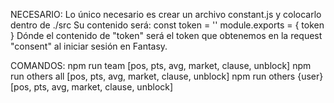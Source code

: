 NECESARIO:
Lo único necesario es crear un archivo constant.js y colocarlo dentro de ./src
Su contenido será:
    const token = ''
    module.exports = {
        token
    }
Dónde el contenido de "token" será el token que obtenemos en la request "consent" al iniciar sesión en Fantasy.

COMANDOS:
npm run team [pos, pts, avg, market, clause, unblock]
npm run others all [pos, pts, avg, market, clause, unblock]
npm run others {user} [pos, pts, avg, market, clause, unblock]